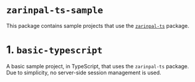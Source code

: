 # `zarinpal-ts-sample`

This package contains sample projects that use the [`zarinpal-ts`](https://github.com/babakks/zarinpal-ts) package.

# 1. `basic-typescript`

A basic sample project, in TypeScript, that uses the `zarinpal-ts` package. Due to simplicity, no server-side session management is used.
